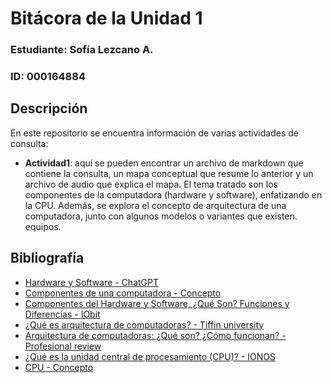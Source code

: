 # Bitácora de la Unidad 1
### Estudiante: Sofía Lezcano A.
### ID: 000164884

## Descripción
En este repositorio se encuentra información de varias actividades de consulta:
- **Actividad1**: aquí se pueden encontrar un archivo de markdown que contiene la consulta, un mapa conceptual que resume lo anterior y un archivo de audio que explica el mapa. El tema tratado son los componentes de la computadora (hardware y software), enfatizando en la CPU. Además, se explora el concepto de arquitectura de una computadora, junto con algunos modelos o variantes que existen.
equipos.
## Bibliografía
- [Hardware y Software - ChatGPT](https://chatgpt.com/share/36773243-bc47-45ba-a2d4-c711510891e6)
- [Componentes de una computadora - Concepto](https://concepto.de/componentes-de-una-computadora/#ixzz8giwZ9LMA)
- [Componentes del Hardware y Software, ¿Qué Son? Funciones y Diferencias - IObit](https://blog.iobit.com/es/componentes-del-hardware-y-software-494)
- [¿Qué es arquitectura de computadoras? - Tiffin university](https://global.tiffin.edu/blog/que-es-arquitectura-de-computadoras)
- [Arquitectura de computadoras: ¿Qué son? ¿Cómo funcionan? - Profesional review](https://www.profesionalreview.com/2022/10/01/arquitectura-de-computadoras/)
- [¿Qué es la unidad central de procesamiento (CPU)? - IONOS](https://www.ionos.com/es-us/digitalguide/servidores/know-how/cpu/)
- [CPU - Concepto](https://concepto.de/cpu/#ixzz8gizgDZXv)